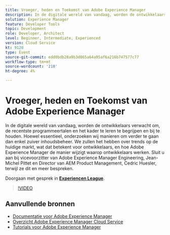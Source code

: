 ```yaml
---
title: Vroeger, heden en Toekomst van Adobe Experience Manager
description: In de digitale wereld van vandaag, worden de ontwikkelaars verwacht om, de recentste programmeertalen en het kader te leren te begrijpen en bij te houden. Hoewel essentieel, onderzoeken wij manieren om verder te gaan dan enkel zuiver inhoudsbeheer. We zullen het hebben over trends op de huidige markt, wat dat betekent voor ontwikkelaars, en hoe Adobe Experience Manager de manier wijzigt waarop ontwikkelaars werken. Sluit u aan bij vicevoorzitter van Adobe Experience Manager Engineering, Jean-Michel Pittet en Director van AEM Product Management, Cedric Huesler, terwijl ze dit en meer bespreken.
solution: Experience Manager
feature: Developer Tools
topic: Development
role: Developer, Architect
level: Beginner, Intermediate, Experienced
version: Cloud Service
kt: 9120
type: Event
source-git-commit: edd0bdb28a9b3d065a64a95af6a216b747577c77
workflow-type: tm+mt
source-wordcount: '210'
ht-degree: 4%

---
```


# Vroeger, heden en Toekomst van Adobe Experience Manager

In de digitale wereld van vandaag, worden de ontwikkelaars verwacht om, de recentste programmeertalen en het kader te leren te begrijpen en bij te houden. Hoewel essentieel, onderzoeken wij manieren om verder te gaan dan enkel zuiver inhoudsbeheer. We zullen het hebben over trends op de huidige markt, wat dat betekent voor ontwikkelaars, en hoe Adobe Experience Manager de manier wijzigt waarop ontwikkelaars werken. Sluit u aan bij vicevoorzitter van Adobe Experience Manager Engineering, Jean-Michel Pittet en Director van AEM Product Management, Cedric Huesler, terwijl ze dit en meer bespreken.

Doorgaan met gesprek in **[Experiencen League](https://adobe.ly/2WrPvNj)**.

>[!VIDEO](https://video.tv.adobe.com/v/337528/?quality=12&learn=on&hidetitle=true)

## Aanvullende bronnen

- [Documentatie voor Adobe Experience Manager ](https://experienceleague.adobe.com/docs/experience-manager-cloud-service.html)
- [Overzicht Adobe Experience Manager Cloud Service](https://experienceleague.adobe.com/docs/experience-manager-cloud-service/overview/home.html)
- [Tutorials voor Adobe Experience Manager](https://experienceleague.adobe.com/docs/experience-manager-tutorials.html)
